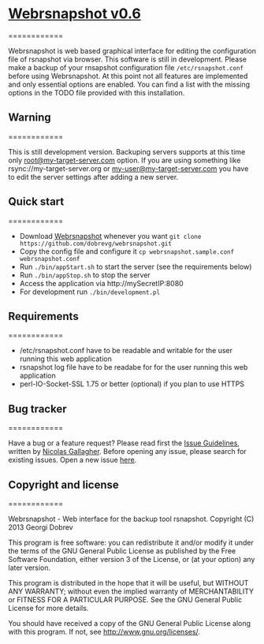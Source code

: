 # [Webrsnapshot v0.6](https://github.com/dobrevg/webrsnapshot)
============

Webrsnapshot is web based graphical interface for editing the configuration file of rsnapshot via browser. This software is still in development. Please make a backup of your rnsapshot configuration file `/etc/rsnapshot.conf` before using Webrsnapshot. At this point not all features are implemented and only essential options are enabled. You can find a list with the missing options in the TODO file provided with this installation.

## Warning
============

This is still development version. Backuping servers supports at this time only root@my-target-server.com option. If you are using something like rsync://my-target-server.org or my-user@my-target-server.com you have to edit the server settings after adding a new server.


## Quick start
============ 

* Download [Webrsnapshot](https://github.com/dobrevg/webrsnapshot) whenever you want `git clone https://github.com/dobrevg/webrsnapshot.git`
* Copy the config file and configure it `cp webrsnapshot.sample.conf webrsnapshot.conf`
* Run `./bin/appStart.sh` to start the server (see the requirements below)
* Run `./bin/appStop.sh` to stop the server
* Access the application via http://mySecretIP:8080
* For development run `./bin/development.pl`


## Requirements
============ 

* /etc/rsnapshot.conf have to be readable and writable for the user running this web application
* rsnapshot log file have to be readabe for for the user running this web application
* perl-IO-Socket-SSL 1.75 or better (optional) if you plan to use HTTPS


## Bug tracker
============

Have a bug or a feature request? Please read first the [Issue Guidelines](https://github.com/necolas/issue-guidelines), written by [Nicolas Gallagher](https://github.com/necolas/). Before opening any issue, please search for existing issues. Open a new issue [here](https://github.com/dobrevg/webrsnapshot/issues).


## Copyright and license
============

Webrsnapshot - Web interface for the backup tool rsnapshot.
Copyright (C) 2013  Georgi Dobrev

This program is free software: you can redistribute it and/or modify
it under the terms of the GNU General Public License as published by
the Free Software Foundation, either version 3 of the License, or
(at your option) any later version.

This program is distributed in the hope that it will be useful,
but WITHOUT ANY WARRANTY; without even the implied warranty of
MERCHANTABILITY or FITNESS FOR A PARTICULAR PURPOSE.  See the
GNU General Public License for more details.

You should have received a copy of the GNU General Public License 
along with this program.  If not, see <http://www.gnu.org/licenses/>.

